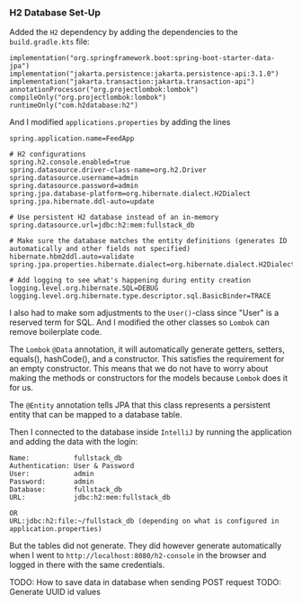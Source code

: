 ### H2 Database Set-Up

Added the `H2` dependency by adding the dependencies to the `build.gradle.kts` file:
``` 
implementation("org.springframework.boot:spring-boot-starter-data-jpa")
implementation("jakarta.persistence:jakarta.persistence-api:3.1.0")
implementation("jakarta.transaction:jakarta.transaction-api")
annotationProcessor("org.projectlombok:lombok")
compileOnly("org.projectlombok:lombok")
runtimeOnly("com.h2database:h2")
```

And I modified `applications.properties` by adding the lines
```  
spring.application.name=FeedApp

# H2 configurations
spring.h2.console.enabled=true
spring.datasource.driver-class-name=org.h2.Driver
spring.datasource.username=admin
spring.datasource.password=admin
spring.jpa.database-platform=org.hibernate.dialect.H2Dialect
spring.jpa.hibernate.ddl-auto=update

# Use persistent H2 database instead of an in-memory
spring.datasource.url=jdbc:h2:mem:fullstack_db

# Make sure the database matches the entity definitions (generates ID automatically and other fields not specified)
hibernate.hbm2ddl.auto=validate
spring.jpa.properties.hibernate.dialect=org.hibernate.dialect.H2Dialect

# Add logging to see what's happening during entity creation
logging.level.org.hibernate.SQL=DEBUG
logging.level.org.hibernate.type.descriptor.sql.BasicBinder=TRACE
```

I also had to make som adjustments to the `User()`-class since "User" is a reserved term for SQL. And I modified the
other classes so `Lombok` can remove boilerplate code. 

The `Lombok` `@Data` annotation, it will automatically generate getters, setters, equals(), hashCode(), and a constructor.
This satisfies the requirement for an empty constructor. This means that we do not have to worry about making the 
methods or constructors for the models because `Lombok` does it for us. 

The `@Entity` annotation tells JPA that this class represents a persistent entity that can be mapped to a database table.

Then I connected to the database inside `IntelliJ` by running the application and adding the data with the login: 
```
Name:           fullstack_db
Authentication: User & Password
User:           admin
Password:       admin
Database:       fullstack_db
URL:            jdbc:h2:mem:fullstack_db 
```
```
OR 
URL:jdbc:h2:file:~/fullstack_db (depending on what is configured in application.properties)
```
But the tables did not generate. They did however generate automatically when I went to 
`http://localhost:8080/h2-console` in the browser and logged in there with the same credentials. 

TODO: How to save data in database when sending POST request
TODO: Generate UUID id values
